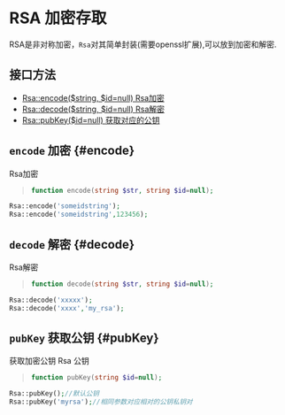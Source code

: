 RSA 加密存取
==========

RSA是非对称加密，`Rsa`对其简单封装(需要openssl扩展),可以放到加密和解密.


接口方法
-----------
* [Rsa::encode($string, $id=null) Rsa加密](#encode)
* [Rsa::decode($string, $id=null) Rsa解密](#decode)
* [Rsa::pubKey($id=null) 获取对应的公钥](#pubKey)


`encode` 加密 {#encode}
----------
Rsa加密

>```php
>function encode(string $str, string $id=null);
>```

```php
Rsa::encode('someidstring');
Rsa::encode('someidstring',123456);
```

`decode` 解密 {#decode}
----------
Rsa解密

>```php
>function decode(string $str, string $id=null);
>```

```php
Rsa::decode('xxxxx');
Rsa::decode('xxxx','my_rsa');
```

`pubKey` 获取公钥 {#pubKey}
----------
获取加密公钥 Rsa 公钥

>```php
>function pubKey(string $id=null);
>```

```php
Rsa::pubKey();//默认公钥
Rsa::pubKey('myrsa');//相同参数对应相对的公钥私钥对 
```
